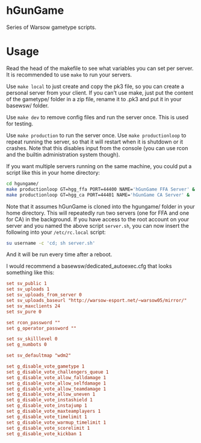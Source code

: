 # hGunGame

Series of Warsow gametype scripts.

# Usage

Read the head of the makefile to see what variables you can set per server. It
is recommended to use `make` to run your servers.

Use `make local` to just create and copy the pk3 file, so you can create a
personal server from your client. If you can't use make, just put the content
of the gametype/ folder in a zip file, rename it to .pk3 and put it in your
basewsw/ folder.

Use `make dev` to remove config files and run the server once. This is used for
testing.

Use `make production` to run the server once.
Use `make productionloop` to repeat running the server, so that it will restart
when it is shutdown or it crashes. Note that this disables input from the
console (you can use rcon and the builtin administration system though).

If you want multiple servers running on the same machine, you could put a script
like this in your home directory:

```sh
cd hgungame/
make productionloop GT=hgg_ffa PORT=44400 NAME='hGunGame FFA Server' &
make productionloop GT=hgg_ca PORT=44401 NAME='hGunGame CA Server' &
```

Note that it assumes hGunGame is cloned into the hgungame/ folder in your home
directory. This will repeatedly run two servers (one for FFA and one for CA) in
the background. If you have access to the root account on your server and you
named the above script `server.sh`, you can now insert the following into your
`/etc/rc.local` script:

```sh
su username -c 'cd; sh server.sh'
```

And it will be run every time after a reboot.

I would recommend a basewsw/dedicated_autoexec.cfg that looks something like
this:

```cfg
set sv_public 1
set sv_uploads 1
set sv_uploads_from_server 0
set sv_uploads_baseurl "http://warsow-esport.net/~warsow05/mirror/"
set sv_maxclients 24
set sv_pure 0

set rcon_password ""
set g_operator_password ""

set sv_skilllevel 0
set g_numbots 0

set sv_defaultmap "wdm2"

set g_disable_vote_gametype 1
set g_disable_vote_challengers_queue 1
set g_disable_vote_allow_falldamage 1
set g_disable_vote_allow_selfdamage 1
set g_disable_vote_allow_teamdamage 1
set g_disable_vote_allow_uneven 1
set g_disable_vote_instashield 1
set g_disable_vote_instajump 1
set g_disable_vote_maxteamplayers 1
set g_disable_vote_timelimit 1
set g_disable_vote_warmup_timelimit 1
set g_disable_vote_scorelimit 1
set g_disable_vote_kickban 1
```
